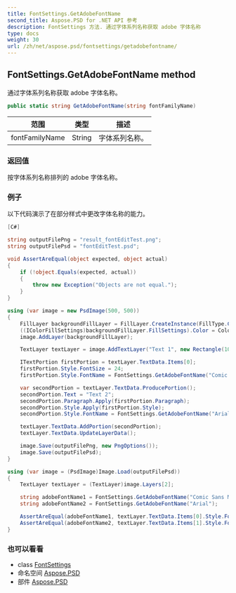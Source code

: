 ```yaml
---
title: FontSettings.GetAdobeFontName
second_title: Aspose.PSD for .NET API 参考
description: FontSettings 方法. 通过字体系列名称获取 adobe 字体名称
type: docs
weight: 30
url: /zh/net/aspose.psd/fontsettings/getadobefontname/
---
```

## FontSettings.GetAdobeFontName method

通过字体系列名称获取 adobe 字体名称。

```csharp
public static string GetAdobeFontName(string fontFamilyName)
```

| 范围 | 类型 | 描述 |
| --- | --- | --- |
| fontFamilyName | String | 字体系列名称。 |

### 返回值

按字体系列名称排列的 adobe 字体名称。

### 例子

以下代码演示了在部分样式中更改字体名称的能力。

```csharp
[C#]

string outputFilePng = "result_fontEditTest.png";
string outputFilePsd = "fontEditTest.psd";

void AssertAreEqual(object expected, object actual)
{
    if (!object.Equals(expected, actual))
    {
        throw new Exception("Objects are not equal.");
    }
}

using (var image = new PsdImage(500, 500))
{
    FillLayer backgroundFillLayer = FillLayer.CreateInstance(FillType.Color);
    ((IColorFillSettings)backgroundFillLayer.FillSettings).Color = Color.White;
    image.AddLayer(backgroundFillLayer);

    TextLayer textLayer = image.AddTextLayer("Text 1", new Rectangle(10, 35, image.Width, 35));

    ITextPortion firstPortion = textLayer.TextData.Items[0];
    firstPortion.Style.FontSize = 24;
    firstPortion.Style.FontName = FontSettings.GetAdobeFontName("Comic Sans MS");

    var secondPortion = textLayer.TextData.ProducePortion();
    secondPortion.Text = "Text 2";
    secondPortion.Paragraph.Apply(firstPortion.Paragraph);
    secondPortion.Style.Apply(firstPortion.Style);
    secondPortion.Style.FontName = FontSettings.GetAdobeFontName("Arial");

    textLayer.TextData.AddPortion(secondPortion);
    textLayer.TextData.UpdateLayerData();

    image.Save(outputFilePng, new PngOptions());
    image.Save(outputFilePsd);
}

using (var image = (PsdImage)Image.Load(outputFilePsd))
{
    TextLayer textLayer = (TextLayer)image.Layers[2];

    string adobeFontName1 = FontSettings.GetAdobeFontName("Comic Sans MS");
    string adobeFontName2 = FontSettings.GetAdobeFontName("Arial");

    AssertAreEqual(adobeFontName1, textLayer.TextData.Items[0].Style.FontName);
    AssertAreEqual(adobeFontName2, textLayer.TextData.Items[1].Style.FontName);
}
```

### 也可以看看

* class [FontSettings](../)
* 命名空间 [Aspose.PSD](../../fontsettings/)
* 部件 [Aspose.PSD](../../../)


